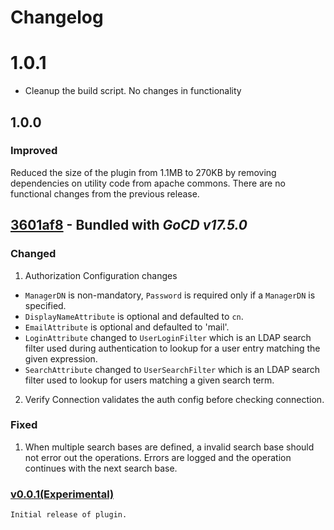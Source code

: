 # Changelog

# 1.0.1

- Cleanup the build script. No changes in functionality

## 1.0.0

### Improved

Reduced the size of the plugin from 1.1MB to 270KB by removing dependencies on utility code from apache commons. There are no functional changes from the previous release.

## [3601af8](https://github.com/gocd/gocd-ldap-authentication-plugin/commit/3601af806a2781ca679cc0f5dae485a37319818a) - Bundled with *GoCD v17.5.0*


### Changed

1. Authorization Configuration changes
  * `ManagerDN` is non-mandatory, `Password` is required only if a `ManagerDN` is specified.
  * `DisplayNameAttribute` is optional and defaulted to `cn`.
  * `EmailAttribute` is optional and defaulted to 'mail'.
  * `LoginAttribute` changed to `UserLoginFilter` which is an LDAP search filter used during authentication to lookup for a user entry matching the given expression.
  * `SearchAttribute` changed to `UserSearchFilter` which is an LDAP search filter used to lookup for users matching a given search term.
2. Verify Connection validates the auth config before checking connection.

### Fixed

1. When multiple search bases are defined, a invalid search base should not error out the operations. Errors are logged and the operation continues with the next search base.


### [v0.0.1(Experimental)](https://github.com/gocd/gocd-ldap-authentication-plugin/releases/tag/0.0.1)


    Initial release of plugin.
